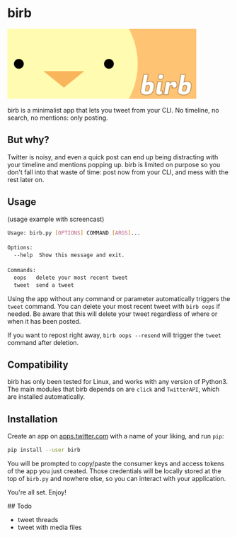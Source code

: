 # birb

![birb](images/birb.png)

birb is a minimalist app that lets you tweet from your CLI. No timeline, no search, no mentions: only posting.

## But why?

Twitter is noisy, and even a quick post can end up being distracting with your timeline and mentions popping up.
birb is limited on purpose so you don't fall into that waste of time: post now from your CLI, and mess with the rest later on.

## Usage

(usage example with screencast)

```sh
Usage: birb.py [OPTIONS] COMMAND [ARGS]...

Options:
  --help  Show this message and exit.

Commands:
  oops   delete your most recent tweet
  tweet  send a tweet
```

Using the app without any command or parameter automatically triggers the `tweet` command.
You can delete your most recent tweet with `birb oops` if needed.
Be aware that this will delete your tweet regardless of where or when it has been posted.

If you want to repost right away, `birb oops --resend` will trigger the `tweet` command after deletion.

## Compatibility

birb has only been tested for Linux, and works with any version of Python3.
The main modules that birb depends on are `click` and `TwitterAPI`, which are installed automatically.

## Installation

Create an app on [apps.twitter.com](https://apps.twitter.com) with a name of your liking, and run `pip`:

```sh
pip install --user birb
```

You will be prompted to copy/paste the consumer keys and access tokens of the app you just created.
Those credentials will be locally stored at the top of `birb.py` and nowhere else, so you can interact with your application.

You're all set. Enjoy!

## Todo

* tweet threads
* tweet with media files